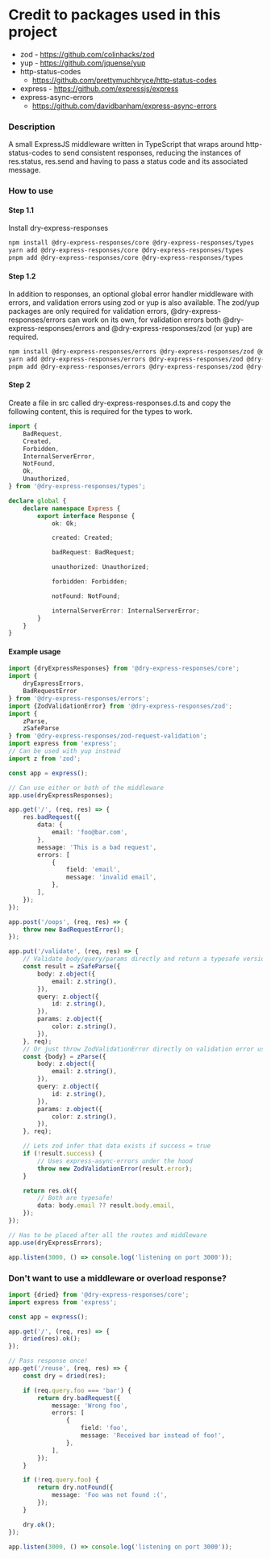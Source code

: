 # Credit to packages used in this project

- zod - https://github.com/colinhacks/zod
- yup - https://github.com/jquense/yup
- http-status-codes
	- https://github.com/prettymuchbryce/http-status-codes
- express - https://github.com/expressjs/express
- express-async-errors
	- https://github.com/davidbanham/express-async-errors

### Description

A small ExpressJS middleware written in TypeScript that wraps around
http-status-codes to send consistent responses, reducing the instances
of
res.status, res.send and having to pass a status code and
its associated message.

### How to use

#### Step 1.1

Install dry-express-responses

```bash
npm install @dry-express-responses/core @dry-express-responses/types
yarn add @dry-express-responses/core @dry-express-responses/types
pnpm add @dry-express-responses/core @dry-express-responses/types
```

#### Step 1.2

In addition to responses, an optional global error handler middleware
with errors, and validation errors using zod or yup is also available.
The zod/yup packages are only required for validation errors,
@dry-express-responses/errors can work on its own, for validation
errors both @dry-express-responses/errors and
@dry-express-responses/zod (or yup) are required.

```bash
npm install @dry-express-responses/errors @dry-express-responses/zod @dry-express-responses/types
yarn add @dry-express-responses/errors @dry-express-responses/zod @dry-express-responses/types
pnpm add @dry-express-responses/errors @dry-express-responses/zod @dry-express-responses/types
```

#### Step 2

Create a file in src called dry-express-responses.d.ts and copy the
following content, this is required for the types to work.

```typescript
import {
	BadRequest,
	Created,
	Forbidden,
	InternalServerError,
	NotFound,
	Ok,
	Unauthorized,
} from '@dry-express-responses/types';

declare global {
	declare namespace Express {
		export interface Response {
			ok: Ok;

			created: Created;

			badRequest: BadRequest;

			unauthorized: Unauthorized;

			forbidden: Forbidden;

			notFound: NotFound;

			internalServerError: InternalServerError;
		}
	}
}
```

#### Example usage

```typescript
import {dryExpressResponses} from '@dry-express-responses/core';
import {
	dryExpressErrors,
	BadRequestError
} from '@dry-express-responses/errors';
import {ZodValidationError} from '@dry-express-responses/zod';
import {
	zParse,
	zSafeParse
} from '@dry-express-responses/zod-request-validation';
import express from 'express';
// Can be used with yup instead
import z from 'zod';

const app = express();

// Can use either or both of the middleware
app.use(dryExpressResponses);

app.get('/', (req, res) => {
	res.badRequest({
		data: {
			email: 'foo@bar.com',
		},
		message: 'This is a bad request',
		errors: [
			{
				field: 'email',
				message: 'invalid email',
			},
		],
	});
});

app.post('/oops', (req, res) => {
	throw new BadRequestError();
});

app.put('/validate', (req, res) => {
	// Validate body/query/params directly and return a typesafe version
	const result = zSafeParse({
		body: z.object({
			email: z.string(),
		}),
		query: z.object({
			id: z.string(),
		}),
		params: z.object({
			color: z.string(),
		}),
	}, req);
	// Or just throw ZodValidationError directly on validation error using zParse
	const {body} = zParse({
		body: z.object({
			email: z.string(),
		}),
		query: z.object({
			id: z.string(),
		}),
		params: z.object({
			color: z.string(),
		}),
	}, req);

	// Lets zod infer that data exists if success = true
	if (!result.success) {
		// Uses express-async-errors under the hood
		throw new ZodValidationError(result.error);
	}

	return res.ok({
		// Both are typesafe!
		data: body.email ?? result.body.email,
	});
});

// Has to be placed after all the routes and middleware
app.use(dryExpressErrors);

app.listen(3000, () => console.log('listening on port 3000'));
```

### Don't want to use a middleware or overload response?

```typescript
import {dried} from '@dry-express-responses/core';
import express from 'express';

const app = express();

app.get('/', (req, res) => {
	dried(res).ok();
});

// Pass response once!
app.get('/reuse', (req, res) => {
	const dry = dried(res);

	if (req.query.foo === 'bar') {
		return dry.badRequest({
			message: 'Wrong foo',
			errors: [
				{
					field: 'foo',
					message: 'Received bar instead of foo!',
				},
			],
		});
	}

	if (!req.query.foo) {
		return dry.notFound({
			message: 'Foo was not found :(',
		});
	}

	dry.ok();
});

app.listen(3000, () => console.log('listening on port 3000'));
```
